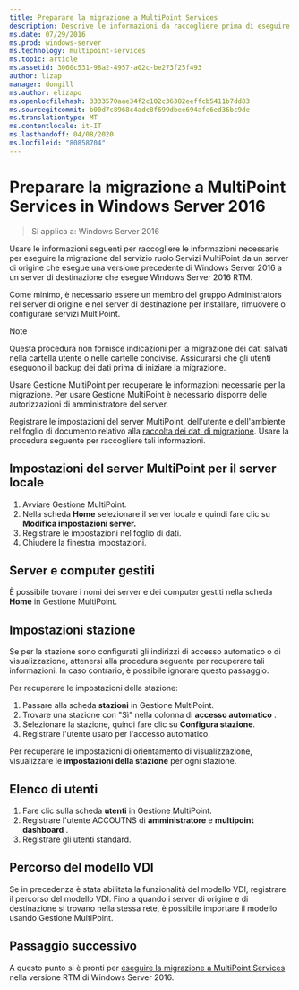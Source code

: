 ```yaml
---
title: Preparare la migrazione a MultiPoint Services
description: Descrive le informazioni da raccogliere prima di eseguire la migrazione a MultiPoint Services in Windows Server 2016
ms.date: 07/29/2016
ms.prod: windows-server
ms.technology: multipoint-services
ms.topic: article
ms.assetid: 3060c531-98a2-4957-a02c-be273f25f493
author: lizap
manager: dongill
ms.author: elizapo
ms.openlocfilehash: 3333570aae34f2c102c36382eeffcb5411b7dd83
ms.sourcegitcommit: b00d7c8968c4adc8f699dbee694afe6ed36bc9de
ms.translationtype: MT
ms.contentlocale: it-IT
ms.lasthandoff: 04/08/2020
ms.locfileid: "80858704"
---
```

# <a name="prepare-to-migrate-to-multipoint-services-in-windows-server-2016"></a>Preparare la migrazione a MultiPoint Services in Windows Server 2016

>Si applica a: Windows Server 2016

Usare le informazioni seguenti per raccogliere le informazioni necessarie per eseguire la migrazione del servizio ruolo Servizi MultiPoint da un server di origine che esegue una versione precedente di Windows Server 2016 a un server di destinazione che esegue Windows Server 2016 RTM.

Come minimo, è necessario essere un membro del gruppo Administrators nel server di origine e nel server di destinazione per installare, rimuovere o configurare servizi MultiPoint.

>[!NOTE]
> Questa procedura non fornisce indicazioni per la migrazione dei dati salvati nella cartella utente o nelle cartelle condivise. Assicurarsi che gli utenti eseguono il backup dei dati prima di iniziare la migrazione.

Usare Gestione MultiPoint per recuperare le informazioni necessarie per la migrazione. Per usare Gestione MultiPoint è necessario disporre delle autorizzazioni di amministratore del server.

Registrare le impostazioni del server MultiPoint, dell'utente e dell'ambiente nel foglio di documento relativo alla [raccolta dei dati di migrazione](multipoint-services-migration-worksheet.md). Usare la procedura seguente per raccogliere tali informazioni.

## <a name="multipoint-server-settings-for-the-local-server"></a>Impostazioni del server MultiPoint per il server locale
1. Avviare Gestione MultiPoint.
2. Nella scheda **Home** selezionare il server locale e quindi fare clic su **Modifica impostazioni server.**
3. Registrare le impostazioni nel foglio di dati.
4. Chiudere la finestra impostazioni.

## <a name="managed-servers-and-computers"></a>Server e computer gestiti

È possibile trovare i nomi dei server e dei computer gestiti nella scheda **Home** in Gestione MultiPoint.

## <a name="station-settings"></a>Impostazioni stazione
Se per la stazione sono configurati gli indirizzi di accesso automatico o di visualizzazione, attenersi alla procedura seguente per recuperare tali informazioni. In caso contrario, è possibile ignorare questo passaggio.

Per recuperare le impostazioni della stazione:

1. Passare alla scheda **stazioni** in Gestione MultiPoint.
2. Trovare una stazione con "Sì" nella colonna di **accesso automatico** .
3. Selezionare la stazione, quindi fare clic su **Configura stazione**.
4. Registrare l'utente usato per l'accesso automatico.

Per recuperare le impostazioni di orientamento di visualizzazione, visualizzare le **impostazioni della stazione** per ogni stazione.

## <a name="list-of-users"></a>Elenco di utenti
1. Fare clic sulla scheda **utenti** in Gestione MultiPoint.
2. Registrare l'utente ACCOUTNS di **amministratore** e **multipoint dashboard** .
3. Registrare gli utenti standard.

## <a name="vdi-template-location"></a>Percorso del modello VDI
 Se in precedenza è stata abilitata la funzionalità del modello VDI, registrare il percorso del modello VDI. Fino a quando i server di origine e di destinazione si trovano nella stessa rete, è possibile importare il modello usando Gestione MultiPoint.
 
## <a name="next-step"></a>Passaggio successivo
A questo punto si è pronti per [eseguire la migrazione a MultiPoint Services](multipoint-services-migration-steps.md) nella versione RTM di Windows Server 2016.